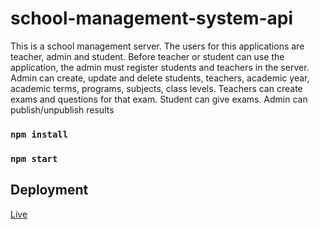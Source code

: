 # school-management-system-api
This is a school management server. The users for this applications are teacher, admin and student. Before teacher or student can use the application, the admin must register students and teachers in the server. Admin can create, update and delete students, teachers, academic year, academic terms, programs, subjects, class levels. Teachers can create exams and questions for that exam. Student can give exams. Admin can publish/unpublish results

### `npm install`
### `npm start`

## Deployment
[Live](https://school-management-system-api.onrender.com/api-docs/)
